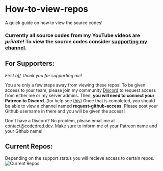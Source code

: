 # How-to-view-repos
A quick guide on how to view the source codes!


### Currently **all** source codes from my YouTube videos are *private*! To view the source codes consider [supporting my channel](https://www.patreon.com/codedred).



## For Supporters: 

*First off, thank you for supporting me!*

You are only a few steps away from viewing these repos! To be given access to your team, please join my community [Discord](https://discord.gg/gqwtqX3) to request access from either me or my server admins. Then, **you will need to connect your Patreon to Discord**. (for help see [this](https://support.patreon.com/hc/en-us/articles/212052266-How-do-I-connect-Discord-to-Patreon-Patron-)) Once that is completed, you should be able to view a channel named **request-github-access**. Please post your Github username in there and you will be given the access!

Don't have a Discord? No problem, please email me at contact@codedred.dev. Make sure to inform me of your Patreon name and your Github name!


## Current Repos:
Depending on the support status you will recieve access to certain repos.
![Current Repos](https://imgur.com/7CD6QgH.png)
